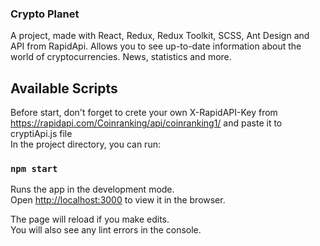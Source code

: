 ### Crypto Planet

A project, made with React, Redux, Redux Toolkit, SCSS, Ant Design and API from RapidApi.
Allows you to see up-to-date information about the world of cryptocurrencies. News, statistics and more.

## Available Scripts

Before start, don't forget to crete your own X-RapidAPI-Key from https://rapidapi.com/Coinranking/api/coinranking1/ and paste it to cryptiApi.js file \
In the project directory, you can run:

### `npm start`

Runs the app in the development mode.\
Open [http://localhost:3000](http://localhost:3000) to view it in the browser.

The page will reload if you make edits.\
You will also see any lint errors in the console.





